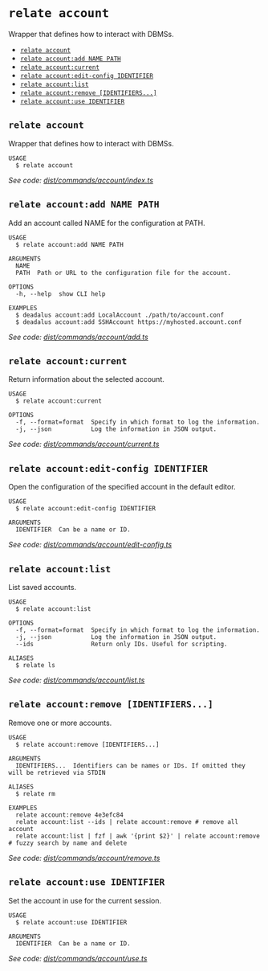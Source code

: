 `relate account`
==================

Wrapper that defines how to interact with DBMSs.

* [`relate account`](#relate-account)
* [`relate account:add NAME PATH`](#relate-accountadd-name-path)
* [`relate account:current`](#relate-accountcurrent)
* [`relate account:edit-config IDENTIFIER`](#relate-accountedit-config-identifier)
* [`relate account:list`](#relate-accountlist)
* [`relate account:remove [IDENTIFIERS...]`](#relate-accountremove-identifiers)
* [`relate account:use IDENTIFIER`](#relate-accountuse-identifier)

## `relate account`

Wrapper that defines how to interact with DBMSs.

```
USAGE
  $ relate account
```

_See code: [dist/commands/account/index.ts](dist/commands/account/index.ts)_

## `relate account:add NAME PATH`

Add an account called NAME for the configuration at PATH.

```
USAGE
  $ relate account:add NAME PATH

ARGUMENTS
  NAME
  PATH  Path or URL to the configuration file for the account.

OPTIONS
  -h, --help  show CLI help

EXAMPLES
  $ deadalus account:add LocalAccount ./path/to/account.conf
  $ deadalus account:add SSHAccount https://myhosted.account.conf
```

_See code: [dist/commands/account/add.ts](dist/commands/account/add.ts)_

## `relate account:current`

Return information about the selected account.

```
USAGE
  $ relate account:current

OPTIONS
  -f, --format=format  Specify in which format to log the information.
  -j, --json           Log the information in JSON output.
```

_See code: [dist/commands/account/current.ts](dist/commands/account/current.ts)_

## `relate account:edit-config IDENTIFIER`

Open the configuration of the specified account in the default editor.

```
USAGE
  $ relate account:edit-config IDENTIFIER

ARGUMENTS
  IDENTIFIER  Can be a name or ID.
```

_See code: [dist/commands/account/edit-config.ts](dist/commands/account/edit-config.ts)_

## `relate account:list`

List saved accounts.

```
USAGE
  $ relate account:list

OPTIONS
  -f, --format=format  Specify in which format to log the information.
  -j, --json           Log the information in JSON output.
  --ids                Return only IDs. Useful for scripting.

ALIASES
  $ relate ls
```

_See code: [dist/commands/account/list.ts](dist/commands/account/list.ts)_

## `relate account:remove [IDENTIFIERS...]`

Remove one or more accounts.

```
USAGE
  $ relate account:remove [IDENTIFIERS...]

ARGUMENTS
  IDENTIFIERS...  Identifiers can be names or IDs. If omitted they will be retrieved via STDIN

ALIASES
  $ relate rm

EXAMPLES
  relate account:remove 4e3efc84
  relate account:list --ids | relate account:remove # remove all account
  relate account:list | fzf | awk '{print $2}' | relate account:remove # fuzzy search by name and delete
```

_See code: [dist/commands/account/remove.ts](dist/commands/account/remove.ts)_

## `relate account:use IDENTIFIER`

Set the account in use for the current session.

```
USAGE
  $ relate account:use IDENTIFIER

ARGUMENTS
  IDENTIFIER  Can be a name or ID.
```

_See code: [dist/commands/account/use.ts](dist/commands/account/use.ts)_

